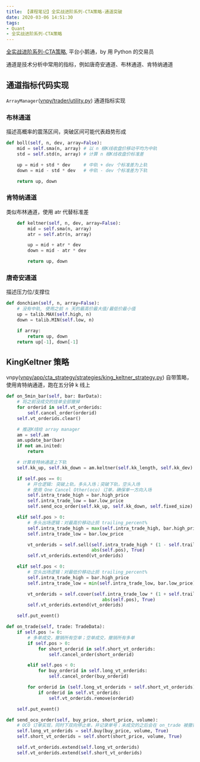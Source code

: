 ```yaml
---
title: 【课程笔记】全实战进阶系列-CTA策略-通道突破
date: 2020-03-06 14:51:30
tags:
- Quant
- 全实战进阶系列-CTA策略
---
```


[全实战进阶系列-CTA策略](https://appszu5scwd6134.h5.xiaoeknow.com/), 平台小鹅通，by 用 Python 的交易员

<!-- More -->

通道是技术分析中常用的指标，例如唐奇安通道、布林通道、肯特纳通道

## 通道指标代码实现
`ArrayManager`([vnpy/trader/utility.py](https://github.com/vnpy/vnpy/blob/master/vnpy/trader/utility.py)) 通道指标实现

### 布林通道
描述高概率的震荡区间，突破区间可能代表趋势形成
```python
def boll(self, n, dev, array=False):
    mid = self.sma(n, array) # 以 n 根K线收盘价移动平均为中轨
    std = self.std(n, array) # 计算 n 根K线收盘价标准差

    up = mid + std * dev     # 中轨 + dev 个标准差为上轨
    down = mid - std * dev   # 中轨 - dev 个标准差为下轨

    return up, down
```

### 肯特纳通道
类似布林通道，使用 atr 代替标准差
```python
    def keltner(self, n, dev, array=False):
        mid = self.sma(n, array)
        atr = self.atr(n, array)

        up = mid + atr * dev
        down = mid - atr * dev

        return up, down
```

### 唐奇安通道
描述压力位/支撑位
```python
def donchian(self, n, array=False):
    # 没有中轨, 使用之前 n 天的最高价最大值/最低价最小值
    up = talib.MAX(self.high, n)
    down = talib.MIN(self.low, n)

    if array:
        return up, down
    return up[-1], down[-1]
```

## KingKeltner 策略
vnpy([vnpy/app/cta_strategy/strategies/king_keltner_strategy.py](https://github.com/vnpy/vnpy/blob/master/vnpy/app/cta_strategy/strategies/king_keltner_strategy.py)) 自带策略，使用肯特纳通道，跑在五分钟 k 线上

```python
def on_5min_bar(self, bar: BarData):
    # 将之前没成交的挂单全部撤掉
    for orderid in self.vt_orderids:
        self.cancel_order(orderid)
    self.vt_orderids.clear()

    # 推送K线给 array manager
    am = self.am
    am.update_bar(bar)
    if not am.inited:
        return

    # 计算肯特纳通道上下轨
    self.kk_up, self.kk_down = am.keltner(self.kk_length, self.kk_dev)

    if self.pos == 0:
        # 开仓逻辑: 突破上轨，多头入场；突破下轨，空头入场
        # 使用 One Cancel Other(oco) 订单，确保单一方向入场
        self.intra_trade_high = bar.high_price
        self.intra_trade_low = bar.low_price
        self.send_oco_order(self.kk_up, self.kk_down, self.fixed_size)

    elif self.pos > 0:
        # 多头出场逻辑：对最高价移动止损 trailing_percent%
        self.intra_trade_high = max(self.intra_trade_high, bar.high_price)
        self.intra_trade_low = bar.low_price

        vt_orderids = self.sell(self.intra_trade_high * (1 - self.trailing_percent / 100),
                                abs(self.pos), True)
        self.vt_orderids.extend(vt_orderids)

    elif self.pos < 0:
        # 空头出场逻辑：对最低价移动止损 trailing_percent%
        self.intra_trade_high = bar.high_price
        self.intra_trade_low = min(self.intra_trade_low, bar.low_price)

        vt_orderids = self.cover(self.intra_trade_low * (1 + self.trailing_percent / 100),
                                    abs(self.pos), True)
        self.vt_orderids.extend(vt_orderids)

    self.put_event()

def on_trade(self, trade: TradeData):
    if self.pos != 0:
        # 多单成交，撤销所有空单；空单成交，撤销所有多单
        if self.pos > 0:
            for short_orderid in self.short_vt_orderids:
                self.cancel_order(short_orderid)

        elif self.pos < 0:
            for buy_orderid in self.long_vt_orderids:
                self.cancel_order(buy_orderid)

        for orderid in (self.long_vt_orderids + self.short_vt_orderids):
            if orderid in self.vt_orderids:
                self.vt_orderids.remove(orderid)

    self.put_event()

def send_oco_order(self, buy_price, short_price, volume):
    # OCO 订单实现，同时下双向停止单，并记录单号；未成交的之后会在 on_trade 被撤销
    self.long_vt_orderids = self.buy(buy_price, volume, True)
    self.short_vt_orderids = self.short(short_price, volume, True)

    self.vt_orderids.extend(self.long_vt_orderids)
    self.vt_orderids.extend(self.short_vt_orderids)
```